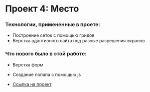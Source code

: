 # Проект 4: Место

### Технологии, примененные в проете:
* Построение сеток с помощью гридов
* Верстка адаптивного сайта под разные разрешения экранов

### Что нового было в этой работе:
* Верстка форм
* Создание попапа с помощью js

* [Ссылка на проект](https://nastyalyashko.github.io/mesto/)

